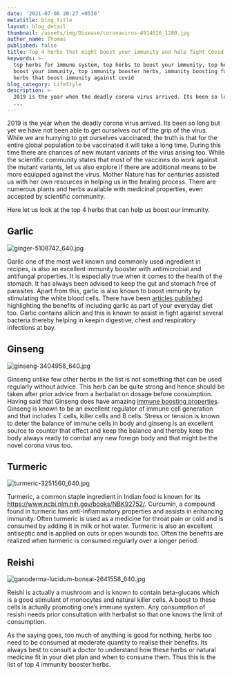 ```yaml
---
date: '2021-07-06 20:27 +0530'
metatitle: blog_title
layout: blog_detail
thumbnail: /assets/img/Disease/coronavirus-4914026_1280.jpg
author_name: Thomas
published: false
title: Top 4 herbs that might boost your immunity and help fight Covid better
keywords: >-
  top herbs for immune system, top herbs to boost your immunity, top herbs that
  boost your immunity, top immunity booster herbs, immunity boosting foods,
  herbs that boost immunity against covid
blog_category: LifeStyle
description: >-
  2019 is the year when the deadly corona virus arrived. Its been so long but
  ...
---
```

2019 is the year when the deadly corona virus arrived. Its been so long but yet we have not been able to get ourselves out of the grip of the virus. While we are hurrying to get ourselves vaccinated, the truth is that for the entire global population to be vaccinated it will take a long time. During this time there are chances of new mutant variants of the virus arising too. While the scientific community states that most of the vaccines do work against the mutant variants, let us also explore if there are additional means to be more equipped against the virus. Mother Nature has for centuries assisted us with her own resources in helping us in the healing process. There are numerous plants and herbs available with medicinal properties, even accepted by scientific community. 

Here let us look at the top 4 herbs that can help us boost our immunity.

## Garlic

![ginger-5108742_640.jpg]({{site.baseurl}}/assets/img/Food/ginger-5108742_640.jpg)

Garlic one of the most well known and commonly used ingredient in recipes, is also an excellent immunity booster with antimicrobial and antifungal properties. It is especially true when it comes to the health of the stomach. It has always been advised to keep the gut and stomach free of parasites. Apart from this, garlic is also known to boost immunity by stimulating the white blood cells. There have been [articles published]( https://www.ncbi.nlm.nih.gov/pmc/articles/PMC4103721/) highlighting the benefits of including garlic as part of your everyday diet too. Garlic contains allicin and this is known to assist in fight against several bacteria thereby helping in keepin digestive, chest and respiratory infections at bay.

## Ginseng

![ginseng-3404958_640.jpg]({{site.baseurl}}/assets/img/Food/ginseng-3404958_640.jpg)

Ginseng unlike few other herbs in the list is not something that can be used regularly without advice. This herb can be quite strong and hence should be taken after prior advice from a herbalist on dosage before consumption. Having said that Ginseng does have amazing [immune boosting properties](https://www.mdpi.com/2072-6643/6/2/517). Ginseng is known to be an excellent regulator of immune cell generation and that includes T cells, killer cells and B cells. Stress or tension is known to deter the balance of immune cells in body and ginseng is an excellent source to counter that effect and keep the balance and thereby keep the body always ready to combat any new foreign body and that might be the novel corona virus too.

## Turmeric

![turmeric-3251560_640.jpg]({{site.baseurl}}/assets/img/Food/turmeric-3251560_640.jpg)

Turmeric, a common staple ingredient in Indian food is known for its https://www.ncbi.nlm.nih.gov/books/NBK92752/. Curcumin, a compound found in turmeric has anti-inflammatory properties and assists in enhancing immunity. Often turmeric is used as a medicine for throat pain or cold and is consumed by adding it in milk or hot water. Turmeric is also an excellent antiseptic and is applied on cuts or open wounds too. Often the benefits are realized when turmeric is consumed regularly over a longer period. 

## Reishi

![ganoderma-lucidum-bonsai-2641558_640.jpg]({{site.baseurl}}/assets/img/Food/ganoderma-lucidum-bonsai-2641558_640.jpg)

Reishi is actually a mushroom and is known to contain beta-glucans which is a good stimulant of monocytes and natural killer cells. A boost to these cells is actually promoting one’s immune system. Any consumption of resishi needs prior consultation with herbalist so that one knows the limit of consumption. 

As the saying goes, too much of anything is good for nothing, herbs too need to be consumed at moderate quantity to realise their benefits. Its always best to consult a doctor to understand how these herbs or natural medicine fit in your diet plan and when to consume them. Thus this is the list of top 4 immunity booster herbs.

